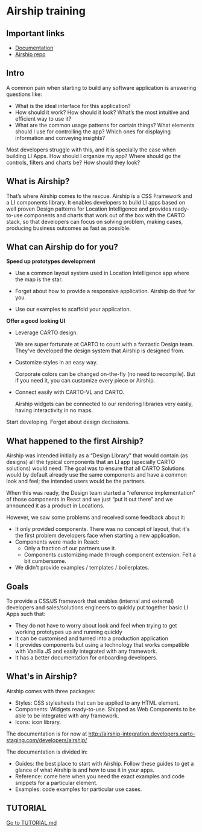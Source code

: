 # Airship training

## Important links

- [Documentation](https://carto.com/developers/airship/)
- [Airship repo](https://github.com/CartoDB/airship)

## Intro

A common pain when starting to build any software application is answering questions like:

- What is the ideal interface for this application?
- How should it work? How should it look? What’s the most intuitive and efficient way to use it?
- What are the common usage patterns for certain things? What elements should I use for controlling the app? Which ones for displaying information and conveying insights?

Most developers struggle with this, and it is specially the case when building LI Apps. How should I organize my app? Where should go the controls, filters and charts be? How should they look?

## What is Airship?

That’s where Airship comes to the rescue. Airship is a CSS Framework and a LI components library. It enables developers to build LI apps based on well proven Design patterns for Location Intelligence and provides ready-to-use components and charts that work out of the box with the CARTO stack, so that developers can focus on solving problem, making cases, producing business outcomes as fast as possible.

## What can Airship do for you?

**Speed up prototypes development**

- Use a common layout system used in Location Intelligence app where the map is the star.
  
- Forget about how to provide a responsive application. Airship do that for you.
  
- Use our examples to scaffold your application.

**Offer a good looking UI**

- Leverage CARTO design.

  We are super fortunate at CARTO to count with a fantastic Design team. They've developed the design system that Airship is designed from.

- Customize styles in an easy way.

  Corporate colors can be changed on-the-fly (no need to recompile). But if you need it, you can customize every piece or Airship.

- Connect easily with CARTO-VL and CARTO.

  Airship widgets can be connected to our rendering libraries very easily, having interactivity in no maps.

Start developing. Forget about design decissions.

## What happened to the first Airship?

Airship was intended initially as a “Design Library” that would contain (as designs) all the typical components that an LI app (specially CARTO solutions) would need. The goal was to ensure that all CARTO Solutions would by default already use the same components and have a common look and feel; the intended users would be the partners.

When this was ready, the Design team started a “reference implementation” of those components in React and we just “put it out there” and we announced it as a product in Locations.

However, we saw some problems and received some feedback about it:
- It only provided components. There was no concept of layout, that it's the first problem developers face when starting a new application.
- Components were made in React:
  - Only a fraction of our partners use it.
  - Components customizing made through component extension. Felt a bit cumbersome.
- We didn't provide examples / templates / boilerplates.

## Goals

To provide a CSS/JS framework that enables (internal and external) developers and sales/solutions engineers to quickly put together basic LI Apps such that:

- They do not have to worry about look and feel when trying to get working prototypes up and running quickly
- It can be customised and turned into a production application
- It provides components but using a technology that works compatible with Vanilla JS and easily integrated with any framework.
- It has a better documentation for onboarding developers.

## What's in Airship?

Airship comes with three packages:
- Styles: CSS stylesheets that can be applied to any HTML element.
- Components: Widgets ready-to-use. Shipped as Web Components to be able to be integrated with any framework.
- Icons: icon library.

The documentation is for now at http://airship-integration.developers.carto-staging.com/developers/airship/

The documentation is divided in:
- Guides: the best place to start with Airship. Follow these guides to get a glance of what Airship is and how to use it in your apps.
- Reference: come here when you need the exact examples and code snippets for a particular element.
- Examples: code examples for particular use cases.

## TUTORIAL

[Go to TUTORIAL.md](TUTORIAL.md)
